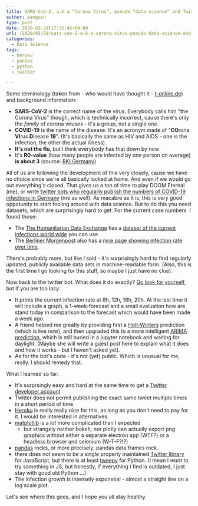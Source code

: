 ```yaml
---
title: SARS-CoV-2, a.k.a “Corona Virus”, pseudo “data science” and Twitter
author: penguin
type: post
date: 2020-03-29T17:35:45+00:00
url: /2020/03/29/sars-cov-2-a-k-a-corona-virus-pseudo-data-science-and-twitter/
categories:
  - Data Science
tags:
  - heroku
  - pandas
  - python
  - twitter

---
```

Some terminology (taken from - who would have thought it - [t-online.de][1]) and background information:

  * **SARS-CoV-2** is the correct name of the virus. Everybody calls him "the Corona Virus" though, which is technically incorrect, cause there's only the _family_ of corona viruses - it's a group, not a single one.
  * **COVID-19** is the name of the disease. It's an acronym made of "**CO**rona **VI**rus **D**isease **19**". (It's basically the same as HIV and AIDS - one is the infection, the other the actual illness).
  * **It's not the flu**, but I think everybody has that down by now
  * It's **R0-value** (how many people are infected by one person on average) **is about 3** (source: [RKI Germany][2])

All of us are following the development of this very closely, cause we have no choice since we're all basically locked at home. And even if we would go out everything's closed. That gives us a ton of time to play DOOM Eternal (me), or write [twitter bots who regularly publish the numbers of COVID-19 infections in Germany][3] (me as well). As macabre as it is, this is very good oppotunity to start fooling around with data science. But to do this you need datasets, which are surprisingly hard to get. For the current case numbers  I found those:

  * The [The Humanitarian Data Exchange][4] has a [dataset of the current infections world wide][5] you can use
  * The [Berliner Morgenpost][6] also has a [nice page showing infection rate over time][7].

There's probably more, but like I said - it's surprisingly hard to find regularly updated, publicly available data sets in machine-readable form. (Also, this is the first time I go looking for this stuff, so maybe I just have no clue).

Now back to the twitter bot. What does it do exactly? [Go look for yourself][3], but if you are too lazy:

  * It prints the current infection rate at 8h, 12h, 16h, 20h. At the last time it will include a graph, a 1-week-forecast and a small evaluation how are stand today in comparison to the forecast which would have been made a week ago.
  * A friend helped me greatly by providing first a [Holt-Winters][8] prediction (which is live now), and then upgraded this to a more intelligent [ARIMA prediction][9], which is still buried in a jupyter notebook and waiting for daylight. (Maybe she will write a guest post here to explain what it does and how it works - but I haven't asked yet).
  * As for the bot's code - it's not (yet) public. Which is unusual for me, really. I should remedy that.

What I learned so far:

  * It's surprsingly easy and hard at the same time to get a [Twitter developer account][10]
  * Twitter does not permit publishing the exact same tweet multiple times in a short period of time
  * [Heroku][11] is really really nice for this, as long as you don't need to pay for it. I would be interested in alternatives.
  * [matplotlib][12] is a _lot_ more complicated than I expected
      * but strangely neither bokeh, nor plotly can actually export png graphics without either a separate electron app (WTF?) or a headless browser and selenium (W-T-F?!?)
  * [pandas][13] rocks, or more precisely: pandas data frames rock.
  * there does not seem to be a single properly maintained [Twitter library][14] for JavaScript, but there is at least [tweepy][15] for Python. (I mean I _want_ to try something in JS, but honestly, if everything I find is outdated, I just stay with good old Python ...)
  * The infection growth is intensely exponetial - almost a straight line on a log scale plot.

Let's see where this goes, and I hope you all stay healthy.

 [1]: https://www.t-online.de/gesundheit/krankheiten-symptome/id_87524194/coronavirus-glossar-zu-wichtigen-begriffen-rund-um-corona.html
 [2]: https://www.rki.de/DE/Content/InfAZ/N/Neuartiges_Coronavirus/Steckbrief.html
 [3]: https://twitter.com/covidcounter_de/
 [4]: https://data.humdata.org/
 [5]: https://data.humdata.org/dataset/5dff64bc-a671-48da-aa87-2ca40d7abf02
 [6]: https://morgenpost.de
 [7]: https://interaktiv.morgenpost.de/corona-virus-karte-infektionen-deutschland-weltweit/
 [8]: https://en.wikipedia.org/wiki/Exponential_smoothing
 [9]: https://en.wikipedia.org/wiki/Autoregressive_integrated_moving_average
 [10]: https://developer.twitter.com/en
 [11]: https://heroku.com
 [12]: https://matplotlib.org
 [13]: http://pandas.pydata.org/
 [14]: https://developer.twitter.com/en/docs/developer-utilities/twitter-libraries
 [15]: https://www.tweepy.org/